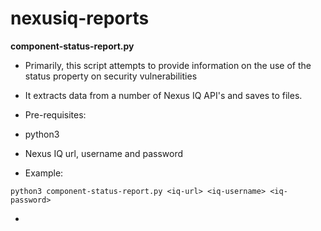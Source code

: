 # nexusiq-reports

**component-status-report.py**
  * Primarily, this script attempts to provide information on the use of the status property on security vulnerabilities
  * It extracts data from a number of Nexus IQ API's and saves to files.
  
  * Pre-requisites:
  * python3 
  * Nexus IQ url, username and password
  * Example:
```
python3 component-status-report.py <iq-url> <iq-username> <iq-password>
```

  * 
